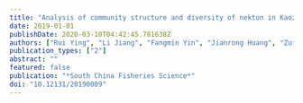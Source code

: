 ```yaml
---
title: "Analysis of community structure and diversity of nekton in Kaozhouyang Bay using gill nets and cages"
date: 2019-01-01
publishDate: 2020-03-10T04:42:45.781638Z
authors: ["Rui Ying", "Li Jiang", "Fangmin Yin", "Jianrong Huang", "Zufu Li", "Yingyong Wang", "Jianxiang Feng"]
publication_types: ["2"]
abstract: ""
featured: false
publication: "*South China Fisheries Science*"
doi: "10.12131/20190009"
---
```


